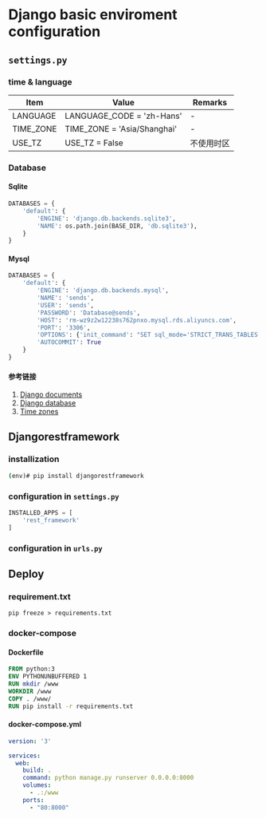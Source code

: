 # Django basic enviroment configuration

## ```settings.py```

### time & language

|Item|Value|Remarks|
|-|-|-|
|LANGUAGE|LANGUAGE_CODE = 'zh-Hans'|-|
|TIME_ZONE|TIME_ZONE = 'Asia/Shanghai'|-|
|USE_TZ|USE_TZ = False|不使用时区|

### Database

#### Sqlite

```python
DATABASES = {
    'default': {
        'ENGINE': 'django.db.backends.sqlite3',
        'NAME': os.path.join(BASE_DIR, 'db.sqlite3'),
    }
}
```

#### Mysql

```python
DATABASES = {
    'default': {
        'ENGINE': 'django.db.backends.mysql',
        'NAME': 'sends',
        'USER': 'sends',
        'PASSWORD': 'Database@sends',
        'HOST': 'rm-wz9z2w12238s762pnxo.mysql.rds.aliyuncs.com',
        'PORT': '3306',
        'OPTIONS': {'init_command': "SET sql_mode='STRICT_TRANS_TABLES'"},
        'AUTOCOMMIT': True
    }
}
```

#### 参考链接

1. [Django documents](https://docs.djangoproject.com/en/2.2/)
2. [Django database](https://docs.djangoproject.com/en/2.2/ref/databases/)
3. [Time zones](https://docs.djangoproject.com/en/2.2/topics/i18n/timezones/)

## Djangorestframework

### installization

```cmd
(env)# pip install djangorestframework
```

### configuration in ```settings.py```

```python
INSTALLED_APPS = [
    'rest_framework'
]
```

### configuration in ```urls.py```

## Deploy

### requirement.txt

```pip freeze > requirements.txt```

### docker-compose

#### Dockerfile

```Dockerfile
FROM python:3
ENV PYTHONUNBUFFERED 1
RUN mkdir /www
WORKDIR /www
COPY . /www/
RUN pip install -r requirements.txt
```

#### docker-compose.yml

```yml
version: '3'

services:
  web:
    build: .
    command: python manage.py runserver 0.0.0.0:8000
    volumes:
      - .:/www
    ports:
      - "80:8000"
```